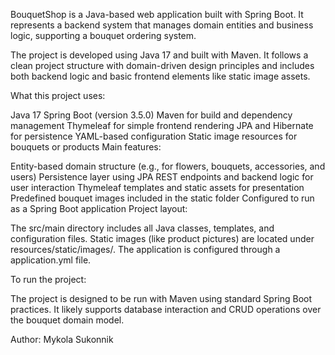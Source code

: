 BouquetShop is a Java-based web application built with Spring Boot. It represents a backend system that manages domain entities and business logic, supporting a bouquet ordering system.

The project is developed using Java 17 and built with Maven. It follows a clean project structure with domain-driven design principles and includes both backend logic and basic frontend elements like static image assets.

What this project uses:

Java 17
Spring Boot (version 3.5.0)
Maven for build and dependency management
Thymeleaf for simple frontend rendering
JPA and Hibernate for persistence
YAML-based configuration
Static image resources for bouquets or products
Main features:

Entity-based domain structure (e.g., for flowers, bouquets, accessories, and users)
Persistence layer using JPA
REST endpoints and backend logic for user interaction
Thymeleaf templates and static assets for presentation
Predefined bouquet images included in the static folder
Configured to run as a Spring Boot application
Project layout:

The src/main directory includes all Java classes, templates, and configuration files. Static images (like product pictures) are located under resources/static/images/. The application is configured through a application.yml file.

To run the project:

The project is designed to be run with Maven using standard Spring Boot practices. It likely supports database interaction and CRUD operations over the bouquet domain model.

Author:
Mykola Sukonnik

